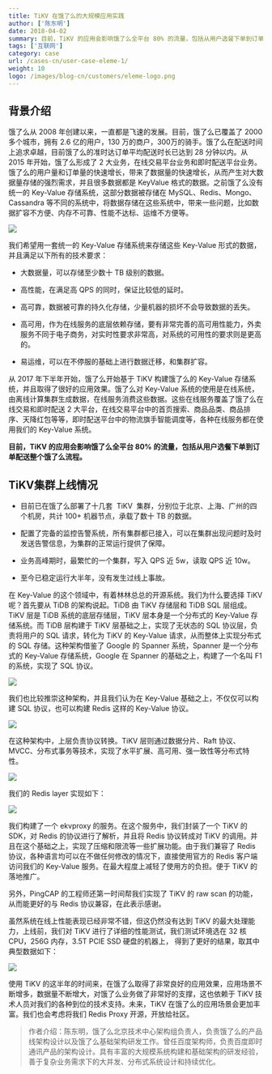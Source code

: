 ```yaml
---
title: TiKV 在饿了么的大规模应用实践
author: ['陈东明']
date: 2018-04-02
summary: 目前，TiKV 的应用会影响饿了么全平台 80% 的流量，包括从用户选餐下单到订单配送整个饿了么流程。
tags: ['互联网']
category: case
url: /cases-cn/user-case-eleme-1/
weight: 10
logo: /images/blog-cn/customers/eleme-logo.png
---
```


## 背景介绍

饿了么从 2008 年创建以来，一直都是飞速的发展。目前，饿了么已覆盖了 2000 多个城市，拥有 2.6 亿的用户，130 万的商户，300万的骑手。饿了么在配送时间上追求卓越，目前饿了么的准时达订单平均配送时长已达到 28 分钟以内。从 2015 年开始，饿了么形成了 2 大业务，在线交易平台业务和即时配送平台业务。饿了么的用户量和订单量的快速增长，带来了数据量的快速增长，从而产生对大数据量存储的强烈需求，并且很多数据都是 KeyValue 格式的数据。之前饿了么没有统一的 Key-Value 存储系统，这部分数据被存储在 MySQL、Redis、Mongo、Cassandra 等不同的系统中，将数据存储在这些系统中，带来一些问题，比如数据扩容不方便、内存不可靠、性能不达标、运维不方便等。

![](http://upload-images.jianshu.io/upload_images/542677-b7598894fea0ae21?imageMogr2/auto-orient/strip%7CimageView2/2/w/1240)

我们希望用一套统一的 Key-Value 存储系统来存储这些 Key-Value 形式的数据，并且满足以下所有的技术要求： 

*   大数据量，可以存储至少数十 TB 级别的数据。

*   高性能，在满足高 QPS 的同时，保证比较低的延时。

*   高可靠，数据被可靠的持久化存储，少量机器的损坏不会导致数据的丢失。

*   高可用，作为在线服务的底层依赖存储，要有非常完善的高可用性能力，外卖服务不同于电子商务，对实时性要求非常高，对系统的可用性的要求则是更高的。

*   易运维，可以在不停服的基础上进行数据迁移，和集群扩容。

从 2017 年下半年开始，饿了么开始基于 TiKV 构建饿了么的 Key-Value 存储系统，并且取得了很好的应用效果。饿了么对 Key-Value 系统的使用是在线系统，由离线计算集群生成数据，在线服务消费这些数据。这些在线服务覆盖了饿了么在线交易和即时配送 2 大平台，在线交易平台中的首页搜索、商品品类、商品排序、天降红包等等，即时配送平台中的物流旗手智能调度等，各种在线服务都在使用我们的 Key-Value 系统。 

**目前，TiKV 的应用会影响饿了么全平台 80% 的流量，包括从用户选餐下单到订单配送整个饿了么流程。**

## TiKV集群上线情况

*   目前已在饿了么部署了十几套  TiKV  集群，分别位于北京、上海、广州的四个机房，共计 100+ 机器节点，承载了数十 TB 的数据。

*   配置了完备的监控告警系统，所有集群都已接入，可以在集群出现问题时及时发送告警信息，为集群的正常运行提供了保障。

*   业务高峰期时，最繁忙的一个集群，写入 QPS 近 5w，读取 QPS 近 10w。

*   至今已稳定运行大半年，没有发生过线上事故。 

在 Key-Value 的这个领域中，有着林林总总的开源系统。我们为什么要选择 TiKV 呢？首先要从 TiDB 的架构说起。TiDB 由 TiKV 存储层和 TiDB SQL 层组成。TiKV 层是 TiDB 系统的底层存储层，TiKV 层本身是一个分布式的 Key-Value 存储系统。而 TiDB 层构建于 TiKV 层基础之上，实现了无状态的 SQL 协议层，负责将用户的 SQL 请求，转化为 TiKV 的 Key-Value 请求，从而整体上实现分布式的 SQL 存储。这种架构借鉴了 Google 的 Spanner 系统，Spanner 是一个分布式的 Key-Value 存储系统，Google 在 Spanner 的基础之上，构建了一个名叫 F1 的系统，实现了 SQL 协议。

![](http://upload-images.jianshu.io/upload_images/542677-3b78e7ba3084a852?imageMogr2/auto-orient/strip%7CimageView2/2/w/1240)

我们也比较推崇这种架构，并且我们认为在 Key-Value 基础之上，不仅仅可以构建 SQL 协议，也可以构建 Redis 这样的 Key-Value 协议。

![](http://upload-images.jianshu.io/upload_images/542677-55e8b86c5d03206c?imageMogr2/auto-orient/strip%7CimageView2/2/w/1240)

在这种架构中，上层负责协议转换。TiKV 层则通过数据分片、Raft 协议、MVCC、分布式事务等技术，实现了水平扩展、高可用、强一致性等分布式特性。 

![](http://upload-images.jianshu.io/upload_images/542677-3e488a8b362f7e65?imageMogr2/auto-orient/strip%7CimageView2/2/w/1240)

我们的 Redis layer 实现如下：

![](http://upload-images.jianshu.io/upload_images/542677-96720dff45262be7?imageMogr2/auto-orient/strip%7CimageView2/2/w/1240)

我们构建了一个 ekvproxy 的服务。在这个服务中，我们封装了一个 TiKV 的 SDK，对 Redis 的协议进行了解析，并且将 Redis 协议转成对 TiKV 的调用。并且在这个基础之上，实现了压缩和限流等一些扩展功能。由于我们兼容了 Redis 协议，各种语言均可以在不做任何修改的情况下，直接使用官方的 Redis 客户端访问我们的 Key-Value 服务。在最大程度上减轻了使用方的负担。便于 TiKV 的落地推广。

另外，PingCAP 的工程师还第一时间帮我们实现了 TiKV 的 raw scan 的功能，从而能更好的与 Redis 协议兼容，在此表示感谢。

虽然系统在线上性能表现已经非常不错，但这仍然没有达到 TiKV 的最大处理能力，上线前，我们对 TiKV 进行了详细的性能测试，我们测试环境选在 32 核 CPU，256G 内存，3.5T PCIE SSD 硬盘的机器上， 得到了更好的结果，取其中典型数据如下：

![](http://upload-images.jianshu.io/upload_images/542677-9613f35704f0c7d2?imageMogr2/auto-orient/strip%7CimageView2/2/w/1240)

使用 TiKV 的这半年的时间来，在饿了么取得了非常良好的应用效果，应用场景不断增多，数据量不断增大，对饿了么业务做了非常好的支撑，这也依赖于 TiKV 技术人员对我们的各种到位的技术支持。未来，TiKV 在饿了么的应用场景会更加丰富。我们也会考虑将我们 Redis Proxy 开源，开放给社区。

>作者介绍：陈东明，饿了么北京技术中心架构组负责人，负责饿了么的产品线架构设计以及饿了么基础架构研发工作。曾任百度架构师，负责百度即时通讯产品的架构设计。具有丰富的大规模系统构建和基础架构的研发经验，善于复杂业务需求下的大并发、分布式系统设计和持续优化。


